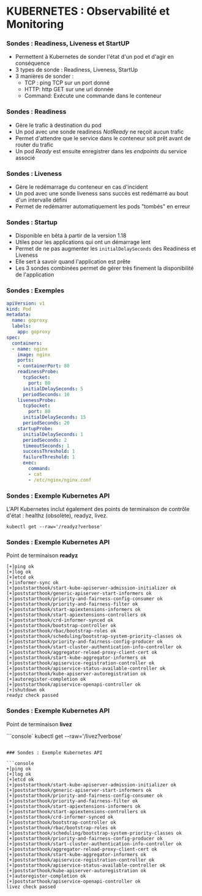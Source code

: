 # KUBERNETES : Observabilité et Monitoring

### Sondes : Readiness, Liveness et StartUP

- Permettent à Kubernetes de sonder l'état d'un pod et d'agir en conséquence
- 3 types de sonde : Readiness, Liveness, StartUp
- 3 manières de sonder :
  - TCP : ping TCP sur un port donné
  - HTTP: http GET sur une url donnée
  - Command: Exécute une commande dans le conteneur

### Sondes : Readiness

- Gère le trafic à destination du pod
- Un pod avec une sonde readiness *NotReady* ne reçoit aucun trafic
- Permet d'attendre que le service dans le conteneur soit prêt avant de router du trafic
- Un pod *Ready* est ensuite enregistrer dans les *endpoints* du service associé

### Sondes : Liveness

- Gère le redémarrage du conteneur en cas d'incident
- Un pod avec une sonde liveness sans succès est redémarré au bout d'un intervalle défini
- Permet de redémarrer automatiquement les pods "tombés" en erreur

### Sondes : Startup

- Disponible en bêta à partir de la version 1.18
- Utiles pour les applications qui ont un démarrage lent
- Permet de ne pas augmenter les `initialDelaySeconds` des Readiness et Liveness
- Elle sert à savoir quand l'application est prête
- Les 3 sondes combinées permet de gérer très finement la disponibilité de l'application


### Sondes : Exemples

```yaml
apiVersion: v1
kind: Pod
metadata:
  name: goproxy
  labels:
    app: goproxy
spec:
  containers:
  - name: nginx
    image: nginx
    ports:
    - containerPort: 80
    readinessProbe:
      tcpSocket:
        port: 80
      initialDelaySeconds: 5
      periodSeconds: 10
    livenessProbe:
      tcpSocket:
        port: 80
      initialDelaySeconds: 15
      periodSeconds: 20
    startupProbe:
      initialDelaySeconds: 1
      periodSeconds: 2
      timeoutSeconds: 1
      successThreshold: 1
      failureThreshold: 1
      exec:
        command:
        - cat
        - /etc/nginx/nginx.conf
```


### Sondes : Exemple Kubernetes API

L'API Kubernetes inclut également des points de terminaison de contrôle d'état : healthz (obsolète), readyz, livez.

```console
kubectl get --raw='/readyz?verbose'
```
### Sondes : Exemple Kubernetes API


Point de terminaison **readyz**

```console
[+]ping ok
[+]log ok
[+]etcd ok
[+]informer-sync ok
[+]poststarthook/start-kube-apiserver-admission-initializer ok
[+]poststarthook/generic-apiserver-start-informers ok
[+]poststarthook/priority-and-fairness-config-consumer ok
[+]poststarthook/priority-and-fairness-filter ok
[+]poststarthook/start-apiextensions-informers ok
[+]poststarthook/start-apiextensions-controllers ok
[+]poststarthook/crd-informer-synced ok
[+]poststarthook/bootstrap-controller ok
[+]poststarthook/rbac/bootstrap-roles ok
[+]poststarthook/scheduling/bootstrap-system-priority-classes ok
[+]poststarthook/priority-and-fairness-config-producer ok
[+]poststarthook/start-cluster-authentication-info-controller ok
[+]poststarthook/aggregator-reload-proxy-client-cert ok
[+]poststarthook/start-kube-aggregator-informers ok
[+]poststarthook/apiservice-registration-controller ok
[+]poststarthook/apiservice-status-available-controller ok
[+]poststarthook/kube-apiserver-autoregistration ok
[+]autoregister-completion ok
[+]poststarthook/apiservice-openapi-controller ok
[+]shutdown ok
readyz check passed
```


### Sondes : Exemple Kubernetes API

 
 Point de terminaison **livez**

```console`
kubectl get --raw='/livez?verbose'
```

### Sondes : Exemple Kubernetes API

```console
+]ping ok
[+]log ok
[+]etcd ok
[+]poststarthook/start-kube-apiserver-admission-initializer ok
[+]poststarthook/generic-apiserver-start-informers ok
[+]poststarthook/priority-and-fairness-config-consumer ok
[+]poststarthook/priority-and-fairness-filter ok
[+]poststarthook/start-apiextensions-informers ok
[+]poststarthook/start-apiextensions-controllers ok
[+]poststarthook/crd-informer-synced ok
[+]poststarthook/bootstrap-controller ok
[+]poststarthook/rbac/bootstrap-roles ok
[+]poststarthook/scheduling/bootstrap-system-priority-classes ok
[+]poststarthook/priority-and-fairness-config-producer ok
[+]poststarthook/start-cluster-authentication-info-controller ok
[+]poststarthook/aggregator-reload-proxy-client-cert ok
[+]poststarthook/start-kube-aggregator-informers ok
[+]poststarthook/apiservice-registration-controller ok
[+]poststarthook/apiservice-status-available-controller ok
[+]poststarthook/kube-apiserver-autoregistration ok
[+]autoregister-completion ok
[+]poststarthook/apiservice-openapi-controller ok
livez check passed
```
